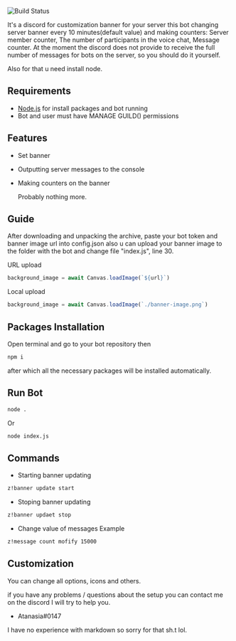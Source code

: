 ![Build Status](https://camo.githubusercontent.com/3c7979ba48054077991a7cab5aadb9e1c3e03b976b31a68132b21cf49b27703a/68747470733a2f2f696d672e736869656c64732e696f2f62616467652f446973636f72642e6a732d562e31322d3733353446363f7374796c653d666c61742d737175617265)

It's a discord for customization banner for your server
this bot changing server banner every 10 minutes(default value)
and making counters: Server member counter, The number of participants in the voice chat, Message counter.
At the moment the discord does not provide to receive the full number of messages for bots on the server, so you should do it yourself.

Also for that u need install node.


## Requirements

- [Node.js](https://nodejs.org/) for install packages and bot running
- Bot and user must have MANAGE GUILD() permissions 

## Features

- Set banner
- Outputting server messages to the console
- Making counters on the banner

    Probably nothing more.

## Guide

After downloading and unpacking the archive, paste your bot token and banner image url into config.json also u can upload your banner image to the folder with the bot and change file "index.js", line 30.

URL upload
```js
background_image = await Canvas.loadImage(`${url}`)
```
Local upload
```js
background_image = await Canvas.loadImage(`./banner-image.png`)
```

## Packages Installation

Open terminal and go to your bot repository then 
```sh
npm i
```
after which all the necessary packages will be installed automatically.

## Run Bot

```sh
node .
```
Or
```sh
node index.js
```

## Commands

- Starting banner updating
```sh
z!banner update start
``` 

- Stoping banner updating
```sh
z!banner updaet stop
```

- Change value of messages
Example
```sh
z!message count mofify 15000 
```

## Customization

You can change all options, icons and others.

if you have any problems / questions about the setup you can contact me on the discord I will try to help you.
- Atanasia#0147

I have no experience with markdown so sorry for that sh.t lol.
